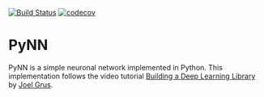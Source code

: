 [![Build Status](https://travis-ci.org/RMeli/pynn.svg?branch=master)](https://travis-ci.org/RMeli/pynn)
[![codecov](https://codecov.io/gh/RMeli/pynn/branch/master/graph/badge.svg)](https://codecov.io/gh/RMeli/pynn)

# PyNN

PyNN is a simple neuronal network implemented in Python. This implementation follows the video tutorial [Building a Deep Learning Library](http://joelgrus.com/2017/12/04/livecoding-madness-building-a-deep-learning-library/) by [Joel Grus](http://joelgrus.com/).

